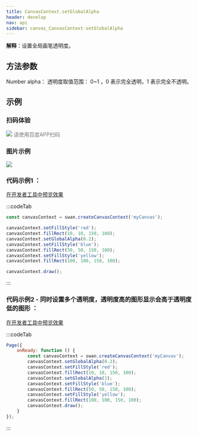```yaml
---
title: CanvasContext.setGlobalAlpha
header: develop
nav: api
sidebar: canvas_CanvasContext-setGlobalAlpha
---
```

 
**解释**：设置全局画笔透明度。

 
## 方法参数

 Number alpha： 透明度取值范围： 0~1 ，0 表示完全透明，1 表示完全不透明。  
## 示例

 
### 扫码体验

<div class='scan-code-container'>
    <img src="https://b.bdstatic.com/miniapp/assets/images/doc_demo/pages_createCanvasContext.png" class="demo-qrcode-image" />
    <font color=#777 12px>请使用百度APP扫码</font>
</div>

###  图片示例  
<div class="m-doc-custom-examples">
    <div class="m-doc-custom-examples-correct">
        <img src="https://b.bdstatic.com/miniapp/image/setGlobalAlpha.png">
    </div>
    <div class="m-doc-custom-examples-correct">
        <img src=" ">
    </div>
    <div class="m-doc-custom-examples-correct">
        <img src=" ">
    </div>     
</div>

###  代码示例1 ：

<a href="swanide://fragment/7b723e7a8cbe1cbe81d495f2d1d9d8d81573724568446" title="在开发者工具中预览效果" target="_self">在开发者工具中预览效果</a>

:::codeTab
```js
const canvasContext = swan.createCanvasContext('myCanvas');

canvasContext.setFillStyle('red');
canvasContext.fillRect(10, 10, 150, 100);
canvasContext.setGlobalAlpha(0.2);
canvasContext.setFillStyle('blue');
canvasContext.fillRect(50, 50, 150, 100);
canvasContext.setFillStyle('yellow');
canvasContext.fillRect(100, 100, 150, 100);

canvasContext.draw();
```
:::

###  代码示例2 - 同时设置多个透明度，透明度高的图形显示会高于透明度低的图形 ：

<a href="swanide://fragment/aa6015053952a9739f0166c25fe5ffac1575363466348" title="在开发者工具中预览效果" target="_self">在开发者工具中预览效果</a>

:::codeTab
```js
Page({
    onReady: function () {
        const canvasContext = swan.createCanvasContext('myCanvas');
        canvasContext.setGlobalAlpha(0.2);
        canvasContext.setFillStyle('red');
        canvasContext.fillRect(10, 10, 150, 100);   
        canvasContext.setGlobalAlpha(1);
        canvasContext.setFillStyle('blue');
        canvasContext.fillRect(50, 50, 150, 100);  
        canvasContext.setFillStyle('yellow');
        canvasContext.fillRect(100, 100, 150, 100);
        canvasContext.draw();
    }
});
```
:::
<!-- ![图片](../../../img/api/canvas/global-alpha.png) -->

